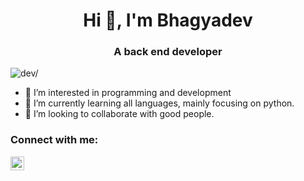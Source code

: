 <h1 align="center">Hi 👋, I'm Bhagyadev</h1>

<h3 align="center">A  back end developer</h3>
<p align="left"> <img src=https://komarev.com/ghpvc/?username=Bhagyadevkp alt=dev/> </p>




- 👀 I’m interested in programming and development
- 🌱 I’m currently learning all languages, mainly focusing on python.
- 💞️ I’m looking to collaborate with good people.



<h3 align="left">Connect with me:</h3>
<p align="left">

[<img align="left" alt="Dev | Instagram" width="22px" src="https://img.icons8.com/fluency/48/000000/instagram-new.png" />][instagram]

[instagram]:https://www.instagram.com/b_hagyadev/
</p>


</details>
